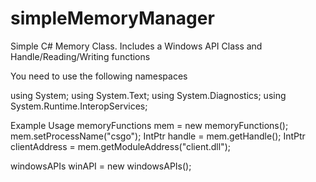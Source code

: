 # simpleMemoryManager
Simple C# Memory Class. Includes a Windows API Class and Handle/Reading/Writing functions

You need to use the following namespaces

using System;
using System.Text;
using System.Diagnostics;
using System.Runtime.InteropServices;

Example Usage
memoryFunctions mem = new memoryFunctions();
mem.setProcessName("csgo");
IntPtr handle = mem.getHandle();
IntPtr clientAddress = mem.getModuleAddress("client.dll");

windowsAPIs winAPI = new windowsAPIs();
